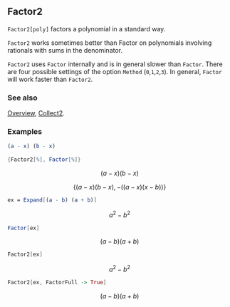 ## Factor2

`Factor2[poly]` factors a polynomial in a standard way.

`Factor2` works sometimes better than Factor on polynomials involving rationals with sums in the denominator.

`Factor2` uses `Factor` internally and is in general slower than `Factor`. There are four possible settings of the option `Method` (`0`,`1`,`2`,`3`). In general, `Factor` will work faster than `Factor2`.

### See also

[Overview](Extra/FeynCalc.md), [Collect2](Collect2.md).

### Examples

```mathematica
(a - x) (b - x) 
 
{Factor2[%], Factor[%]}
```

$$(a-x) (b-x)$$

$$\{(a-x) (b-x),-((a-x) (x-b))\}$$

```mathematica
ex = Expand[(a - b) (a + b)]
```

$$a^2-b^2$$

```mathematica
Factor[ex]
```

$$(a-b) (a+b)$$

```mathematica
Factor2[ex]
```

$$a^2-b^2$$

```mathematica
Factor2[ex, FactorFull -> True]
```

$$(a-b) (a+b)$$